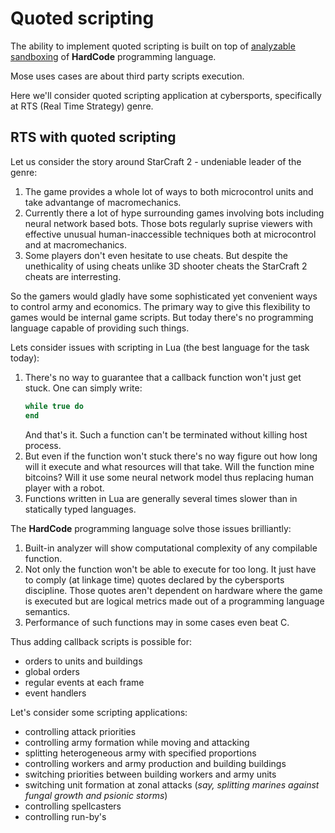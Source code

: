 Quoted scripting
================

The ability to implement quoted scripting is built on top of [analyzable sandboxing](analyzable_sanboxing.md) of <b>HardCode</b> programming language.

Mose uses cases are about third party scripts execution.

Here we'll consider quoted scripting application at cybersports, specifically at RTS (Real Time Strategy) genre.

## RTS with quoted scripting

Let us consider the story around StarCraft 2 - undeniable leader of the genre:
1. The game provides a whole lot of ways to both microcontrol units and take advantange of macromechanics.
2. Currently there a lot of hype surrounding games involving bots including neural network based bots.
   Those bots regularly suprise viewers with effective unusual human-inaccessible techniques both at microcontrol and at macromechanics.
3. Some players don't even hesitate to use cheats. But despite the unethicality of using cheats unlike 3D shooter cheats the StarCraft 2 cheats are interresting.

So the gamers would gladly have some sophisticated yet convenient ways to control army and economics.
The primary way to give this flexibility to games would be internal game scripts.
But today there's no programming language capable of providing such things.

Lets consider issues with scripting in Lua (the best language for the task today):
1. There's no way to guarantee that a callback function won't just get stuck.
   One can simply write:
   ```lua
   while true do
   end
   ```
   And that's it. Such a function can't be terminated without killing host process.
2. But even if the function won't stuck there's no way figure out how long will it execute and what resources will that take.
   Will the function mine bitcoins? Will it use some neural network model thus replacing human player with a robot.
3. Functions written in Lua are generally several times slower than in statically typed languages.

The <b>HardCode</b> programming language solve those issues brilliantly:
1. Built-in analyzer will show computational complexity of any compilable function.
2. Not only the function won't be able to execute for too long.
   It just have to comply (at linkage time) quotes declared by the cybersports discipline.
   Those quotes aren't dependent on hardware where the game is executed but are logical metrics made out of a programming language semantics.
3. Performance of such functions may in some cases even beat C.

Thus adding callback scripts is possible for:
- orders to units and buildings
- global orders
- regular events at each frame
- event handlers

Let's consider some scripting applications:
- controlling attack priorities
- controlling army formation while moving and attacking
- splitting heterogeneous army with specified proportions
- controlling workers and army production and building buildings
- switching priorities between building workers and army units
- switching unit formation at zonal attacks (<i>say, splitting marines against fungal growth and psionic storms</i>)
- controlling spellcasters
- controlling run-by's
